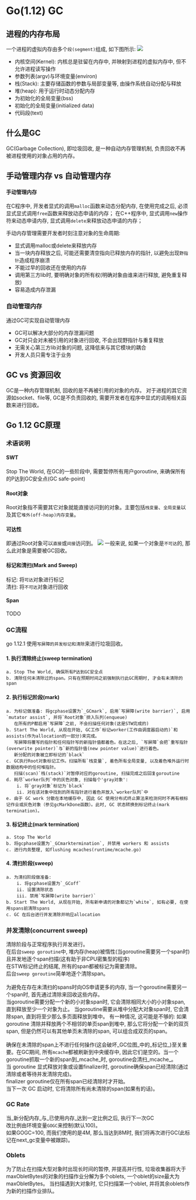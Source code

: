 # Go(1.12) GC

## 进程的内存布局

一个进程的虚拟内存由多个`段(segment)`组成, 如下图所示:
<img src="https://github.com/grearter/blog/blob/master/golang/gc/memory_layout.png" />

* 内核空间(Kernel): 内核总是驻留在内存中, 并映射到进程的虚拟内存中, 但不允许进程读写操作
* 参数列表(argv)与环境变量(environ)
* 栈(Stack): 主要存储函数的参数与局部变量等, 由操作系统自动分配与释放
* 堆(heap): 用于运行时动态分配内存
* 为初始化的全局变量(bss)
* 初始化的全局变量(initialized data)
* 代码段(text)

## 什么是GC
GC(Garbage Collection), 即垃圾回收, 是一种自动内存管理机制, 负责回收不再被进程使用的对象占用的内存。

## 手动管理内存 vs 自动管理内存

#### 手动管理内存
在C程序中, 开发者显式的调用`malloc`函数来动态分配内存, 在使用完成之后, 必须显式显式调用`free`函数来释放动态申请的内存；
在C++程序中, 显式调用`new`操作符来动态申请内存, 显式调用`delete`来释放动态申请的内存；

手动内存管理需要开发者时刻注意对象的生命周期:
  * 显式调用malloc或delete来释放内存
  * 当一块内存释放之后, 可能还需要清空指向已释放内存的指针, 以避免出现`野指针`造成程序崩溃
  * 不能过早的回收还在使用的内存
  * 调用第三方lib时, 要明确对象的所有权(明确对象由谁来进行释放, 避免重复释放)
  * 容易造成内存泄漏
 
### 自动管理内存
通过GC可实现自动管理内存
* GC可以解决大部分的内存泄漏问题
* GC对只会对未被引用的对象进行回收, 不会出现野指针与重复释放
* 无需关心第三方lib对象的问题, 这降低来与其它模块的耦合
* 开发人员只需专注于业务

## GC vs 资源回收
GC是一种内存管理机制, 回收的是不再被引用的对象的内存。
对于进程的其它资源如socket、file等, GC是不负责回收的, 需要开发者在程序中显式的调用相关函数来进行回收。

## Go 1.12 GC原理
### 术语说明
#### SWT
Stop The World, 在GC的一些阶段中, 需要暂停所有用户goroutine, 来确保所有的P达到GC安全点(GC safe-point)

#### Root对象
Root对象指不需要其它对象就能直接访问到的对象。主要包括`栈变量`、`全局变量`以及其它`堆外(off-heap)内存变量`。

#### 可达性
即通过Root对象可以`直接`或`间接`访问到。
<img src="https://github.com/grearter/blog/blob/master/golang/gc/reachable_objs.png" />
一般来说, 如果一个对象是`不可达`的, 那么此对象是需要被GC回收。

#### 标记和清扫(Mark and Sweep)
标记: 将`可达`对象进行标记 <br/>
清扫: 将`不可达`对象进行回收

#### Span
TODO

### GC流程
go 1.12.1 使用`写屏障的并发标记和清除`来进行垃圾回收。

#### 1. 执行清除终止(sweep termination)
    a. Stop The World, 确保所有P达到GC安全点
    b. 清除任何未清除过的span。只有在预期时间之前强制执行此GC周期时, 才会有未清除的span
#### 2. 执行标记阶段(mark)
    a. 为标记做准备: 将gcphase设置为`_GCmark`, 启用`写屏障(write barrier)`, 启用`mutator assist`, 并将`Root对象`排入队列(enqueue)
       在所有的P都启用`写屏障`之前, 不会扫描任何对象(这是STW完成的)
    b. Start The World, 从现在开始, GC工作`标记worker(工作由调度器启动的)`和assists(作为allocation的一部分)来完成。
       写屏障将覆写的指针和任何指针写的新指针值都着色。在这之后, `写屏障`会把`重写指针(overwrite pointer)`与`新的指针值(new pointer value)`进行着色。
       新分配的对象被立即标记的`black`
    c. GC执行Root对象标记工作。扫描所有`栈变量`, 着色所有全局变量, 以及着色堆外运行时数据结构中的任何堆指针。
       扫描(scan)`栈(stack)`对暂停对应的goroutine, 扫描完成之后回复goroutine
    d. 耗尽`worker队列`中的灰色对象, 扫描每个'gray对象':
        i. 将`gray对象`标记为`black`
        ii. 对在该对象中找到的所有指针进行着色并放入`worker队列`中
    e. 由于 GC work 分散在本地缓存中, 因此 GC 使用分布式终止算法来检测何时不再有根标记作业或灰色对象（参见gcMarkDone函数）。此时, GC 状态转换到标记终止(mark termination)。
#### 3. 标记终止(mark termination)
    a. Stop The World
    b. 将gcphase设置为`_GCmarktermination`, 并禁用 workers 和 assists
    c. 进行内务整理, 如flushing mcaches(runtime/mcache.go)
    
#### 4. 清扫阶段(sweep)
    a. 为清扫阶段做准备:
        i. 将gcphase设置为`_GCoff`
        ii. 设置清除状态
        iii. 禁用`写屏障(write barrier)`
    b. Start The World, 从现在开始, 所有新申请的对象都记为`white`, 如有必要, 在使用spans前清除spans 
    c. GC 在后台进行并发清除并响应allocation

### 并发清除(concurrent sweep)
清除阶段与正常程序执行并发进行。<br/>
在后台`sweep goroutine`中, 堆内存(heap)被惰性(当goroutine需要另一个span时)且并发地逐个span扫描(这有助于非CPU密集型的程序) <br/>
在STW标记终止的结尾, 所有的span都被标记为需要清除。<br/>
后台`sweep goroutine`简单地逐个清除span。
<br/><br/>
为避免在存在未清扫的spans时向OS申请更多的内存, 当一个goroutine需要另一个span时, 首先通过清除来回收这些内存。<br/>
当goroutine需要分配一个新的小对象span时, 它会清除相同大小的小对象span, 直到释放至少一个对象为止。
当goroutine需要从堆中分配大对象span时, 它会清除span, 直到将至少那么多页面释放到堆中。
有一种情况, 这可能是不够的: 如果 goroutine 清除并释放两个不相邻的单页span到堆中, 那么它将分配一个新的双页span, 但是仍然可以有其他单页未清除的span, 可以组合成双页的span。
<br/><br/>
确保在未清除的span上不进行任何操作(这会破坏_GC位图_中的_标记位_)至关重要。在GC期间, 所有`mcache`都被刷新到中央缓存中, 因此它们是空的。当一个goroutine抓取一个新的span到_mcache_时, goroutine会清扫_mcache_。<br/>
当 goroutine 显式释放对象或设置finalizer时, goroutine确保span已经清除(通过清除或者等待并发清除完成)。<br/>
finalizer goroutine仅在所有span已经清除时才开始。<br/>
当下一次 GC 启动时, 它将清除所有尚未清除的span(如果有的话)。

### GC Rate
当_新分配内存_与_已使用内存_达到一定比例之后, 执行下一次GC<br/>
改比例由环境变量`GOGC`来控制(默认100)。<br/>
如果GOGC=100, 而我们使用的是4M, 那么当达到8M时, 我们将再次进行GC(此标记在next_gc变量中被跟踪)。<br/>


### Oblets
为了防止在扫描大型对象时出现长时间的暂停, 并提高并行性, 
垃圾收集器将大于maxObletBytes的对象的扫描作业分解为多个oblets, 一个oblet的size最大为maxObletBytes。
当扫描遇到大对象时, 它只扫描第一个oblet, 并将其余oblets作为新的扫描作业排队。
